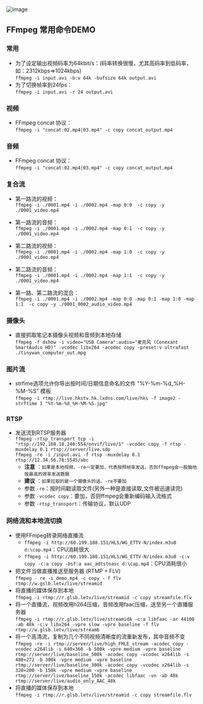![image](https://github.com/Tinywan/PHP_Experience/blob/master/Public/Common/static/images/ffmpeg.png)
## FFmpeg 常用命令DEMO
### 常用
*  为了设定输出视频码率为64kbit/s：(码率转换很慢，尤其高码率到低码率，如：2312kbps=>1024kbps)     
    `ffmpeg -i input.avi -b:v 64k -bufsize 64k output.avi`
*  为了切换帧率到24fps：     
    `ffmpeg -i input.avi -r 24 output.avi`
### 视频
*  FFmpeg concat 协议：     
    `ffmpeg -i "concat:02.mp4|03.mp4" -c copy concat_output.mp4`
    
### 音频
*  FFmpeg concat 协议：     
    `ffmpeg -i "concat:02.mp4|03.mp4" -c copy concat_output.mp4`    

### 复合流
*  第一路流的视频：  
`ffmpeg -i ./0001.mp4 -i ./0002.mp4 -map 0:0  -c copy -y ./0001_video.mp4`    

*  第一路流的音频：  
`ffmpeg -i ./0001.mp4 -i ./0002.mp4 -map 0:1  -c copy -y ./0001_video.mp4`    

*  第二路流的视频：  
`ffmpeg -i ./0001.mp4 -i ./0002.mp4 -map 1:0  -c copy -y ./0001_video.mp4`    

*  第二路流的音频：  
`ffmpeg -i ./0001.mp4 -i ./0002.mp4 -map 1:1  -c copy -y ./0001_video.mp4`    

*  第一路、第二路流的混合：  
`ffmpeg -i ./0001.mp4 -i ./0002.mp4 -map 0:0 -map 0:1 -map 1:0 -map 1:1  -c copy -y ./0001_0002_audio_video.mp4`    


### 摄像头
*  直接抓取笔记本摄像头视频和音频到本地存储     
    `ffmpeg -f dshow -i video="USB Camera":audio="麦克风 (Conexant SmartAudio HD)" -vcodec libx264 -acodec copy -preset:v ultrafast ./tinywan_computer_out.mpg`    

### 图片流
*  strfime选项允许你导出按时间/日期信息命名的文件 "%Y-%m-%d_%H-%M-%S" 模板       
    `ffmpeg -i rtmp://live.hkstv.hk.lxdns.com/live/hks -f image2 -strftime 1 "%Y-%m-%d_%H-%M-%S.jpg"`    
    
### RTSP
*  发送流到RTSP服务器     
    `ffmpeg -rtsp_transport tcp -i "rtsp://192.168.18.240:554/onvif/live/1" -vcodec copy -f rtsp -muxdelay 0.1 rtsp://server/live.sdp`    
    `ffmpeg -re -i /input.avi -f rtsp -muxdelay 0.1 rtsp://12.34.56.78:5545/abc` 
     - __注意__ ：`如果是本地视频，-re一定要加，代表按照帧率发送，否则ffmpeg会一股脑地按最高的效率发送数据`
     - __建议__ ：`如果拉取的是一个摄像头的话，-re不要加`
     - 参数 `-re`：按时间戳读取文件(另外一种是直接读取,文件被迅速读完)
     - 参数 `-vcodec copy`：要加，否则ffmpeg会重新编码输入流格式
     - 参数 `-rtsp_transport`：传输协议，默认UDP
### 网络流和本地流切换
*  使用FFmpeg转录网络直播流     
    - `ffmpeg -i http://60.199.188.151/HLS/WG_ETTV-N/index.m3u8 d:\cap.mp4`：CPU消耗很大    
    - `ffmpeg -i http://60.199.188.151/HLS/WG_ETTV-N/index.m3u8 -c:v copy -c:a copy -bsf:a aac_adtstoasc d:\cap.mp4`：CPU消耗很小    
*  把文件当做直播推送至服务器 (RTMP + FLV)     
    `ffmpeg - re -i demo.mp4 -c copy - f flv rtmp://w.gslb.letv/live/streamid`  
*  将直播的媒体保存到本地     
    `ffmpeg -i rtmp://r.glsb.letv/live/streamid -c copy streamfile.flv`
*  将一个直播流，视频改用h264压缩，音频改用faac压缩，送至另一个直播服务器    
    `ffmpeg -i rtmp://r.glsb.letv/live/streamidA -c:a libfaac -ar 44100 -ab 48k -c:v libx264 -vpre slow -vpre baseline -f flv rtmp://w.glsb.letv/live/streamb`
*  将一个高清流，复制为几个不同视频清晰度的流重新发布，其中音频不变     
    `ffmpeg -re -i rtmp://server/live/high_FMLE_stream -acodec copy -vcodec x264lib -s 640×360 -b 500k -vpre medium -vpre baseline rtmp://server/live/baseline_500k -acodec copy -vcodec x264lib -s 480×272 -b 300k -vpre medium -vpre baseline rtmp://server/live/baseline_300k -acodec copy -vcodec x264lib -s 320×200 -b 150k -vpre medium -vpre baseline rtmp://server/live/baseline_150k -acodec libfaac -vn -ab 48k rtmp://server/live/audio_only_AAC_48k`
*  将直播的媒体保存到本地     
    `ffmpeg -i rtmp://r.glsb.letv/live/streamid -c copy streamfile.flv`
  
      

    
